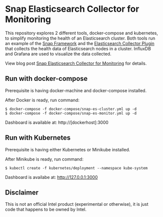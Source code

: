 # Snap Elasticsearch Collector for Monitoring

This repository explores 2 different tools, docker-compose and kubernetes, to simplify monitoring the health of an Elasticsearch cluster. Both tools run an example of the [Snap Framework](https://github.com/intelsdi-x/snap) and the [Elasticsearch Collector Plugin](https://github.com/intelsdi-x/snap-plugin-collector-elasticsearch) that collects the health data of Elasticsearch nodes in a cluster. InfluxDB and Grafana are used to visualize the data collected.

View blog post [Snap Elasticsearch Collector for Monitoring](https://medium.com/p/6dcb256bd63c/edit) for details. 

## Run with docker-compose
Prerequisite is having docker-machine and docker-compose installed.

After Docker is ready, run command:
```
$ docker-compose -f docker-compose/snap-es-cluster.yml up -d
$ docker-compose -f docker-compose/snap-es-monitor.yml up -d
```
Dashboard is available at: http://[dockerhost]:3000

## Run with Kubernetes
Prerequisite is having either Kubernetes or Minikube installed.

After Minikube is ready, run command:
```
$ kubectl create -f kubernetes/deployment --namespace kube-system
```

Dashboard is availabe at: http://127.0.0.1:3000

## Disclaimer

This is not an official Intel product (experimental or otherwise), it is just code that happens to be owned by Intel.

